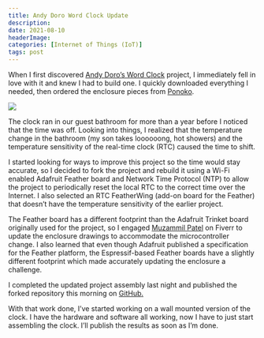 ```yaml
---
title: Andy Doro Word Clock Update
description: 
date: 2021-08-10
headerImage: 
categories: [Internet of Things (IoT)]
tags: post
---
```


When I first discovered [Andy Doro’s Word Clock](https://github.com/andydoro/WordClock-NeoMatrix8x8) project, I immediately fell in love with it and knew I had to build one. I quickly downloaded everything I needed, then ordered the enclosure pieces from [Ponoko](https://www.ponoko.com/).

![](images/stories/2021/assembled.jpg)

The clock ran in our guest bathroom for more than a year before I noticed that the time was off. Looking into things, I realized that the temperature change in the bathroom (my son takes loooooong, hot showers) and the temperature sensitivity of the real-time clock (RTC) caused the time to shift.

I started looking for ways to improve this project so the time would stay accurate, so I decided to fork the project and rebuild it using a Wi-Fi enabled Adafruit Feather board and Network Time Protocol (NTP) to allow the project to periodically reset the local RTC to the correct time over the Internet. I also selected an RTC FeatherWing (add-on board for the Feather) that doesn’t have the temperature sensitivity of the earlier project.

The Feather board has a different footprint than the Adafruit Trinket board originally used for the project, so I engaged [Muzammil Patel](https://www.fiverr.com/muzammil_patel) on Fiverr to update the enclosure drawings to accommodate the microcontroller change. I also learned that even though Adafruit published a specification for the Feather platform, the Espressif-based Feather boards have a slightly different footprint which made accurately updating the enclosure a challenge.

I completed the updated project assembly last night and published the forked repository this morning on [GitHub](https://github.com/johnwargo/world-clock-neomatrix-wifi-desktop)[.](https://github.com/johnwargo/world-clock-neomatrix-wifi-desktop.)

With that work done, I’ve started working on a wall mounted version of the clock. I have the hardware and software all working, now I have to just start assembling the clock. I’ll publish the results as soon as I’m done.